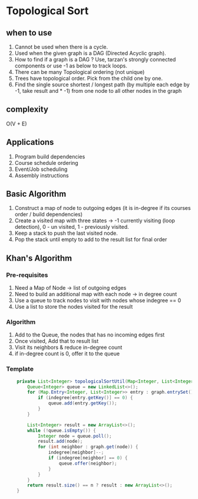 # Topological Sort

## when to use

1. Cannot be used when there is a cycle.
2. Used when the given graph is a DAG (Directed Acyclic graph).
3. How to find if a graph is a DAG ? Use, tarzan's strongly connected components or use -1 as below to track loops.
4. There can be many Topological ordering (not unique)
5. Trees have topological order. Pick from the child one by one.
6. Find the single source shortest / longest path (by multiple each edge by -1, take result and * -1) from one node to all other nodes in the graph

## complexity

O(V + E)

## Applications
1. Program build dependencies
2. Course schedule ordering
3. Event/Job scheduling
4. Assembly instructions

## Basic Algorithm

1. Construct a map of node to outgoing edges (it is in-degree if its courses order / build dependencies)
2. Create a visited map with three states -> -1 currently visiting (loop detection), 0 - un visited, 1 - previously visited.
3. Keep a stack to push the last visited node.
4. Pop the stack until empty to add to the result list for final order

## Khan's Algorithm

### Pre-requisites
1. Need a Map of Node -> list of outgoing edges
2. Need to build an additional map with each node -> in degree count
3. Use a queue to track nodes to visit with nodes whose indegree == 0
4. Use a list to store the nodes visited for the result

### Algorithm
1. Add to the Queue, the nodes that has no incoming edges first
2. Once visited, Add that to result list
3. Visit its neighbors & reduce in-degree count
4. if in-degree count is 0, offer it to the queue

### Template
```java
    private List<Integer> topologicalSortUtil(Map<Integer, List<Integer>> graph, int[] indegree, int n) {
        Queue<Integer> queue = new LinkedList<>();
        for (Map.Entry<Integer, List<Integer>> entry : graph.entrySet()) {
            if (indegree[entry.getKey()] == 0) {
                queue.add(entry.getKey());
            }
        }

        List<Integer> result = new ArrayList<>();
        while (!queue.isEmpty()) {
            Integer node = queue.poll();
            result.add(node);
            for (int neighbor : graph.get(node)) {
                indegree[neighbor]--;
                if (indegree[neighbor] == 0) {
                    queue.offer(neighbor);
                }
            }
        }
        return result.size() == n ? result : new ArrayList<>();
    }
```